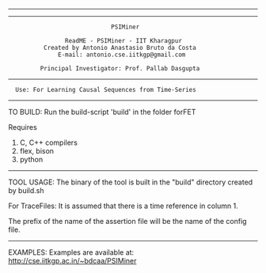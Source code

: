 __________________________________________________________________________

**************************************************************************
                                 PSIMiner

                    ReadME - PSIMiner - IIT Kharagpur
              Created by Antonio Anastasio Bruto da Costa
                  E-mail: antonio.cse.iitkgp@gmail.com

             Principal Investigator: Prof. Pallab Dasgupta

**************************************************************************

	  Use: For Learning Causal Sequences from Time-Series

**************************************************************************

TO BUILD: Run the build-script 'build' in the folder forFET

Requires 
1. C, C++ compilers
2. flex, bison
3. python

**************************************************************************

TOOL USAGE:
The binary of the tool is built in the "build" directory created by 
build.sh

For TraceFiles:
It is assumed that there is a time reference in column 1.

The prefix of the name of the assertion file will be the name of the config file.

**************************************************************************

EXAMPLES: Examples are available at:
				http://cse.iitkgp.ac.in/~bdcaa/PSIMiner


